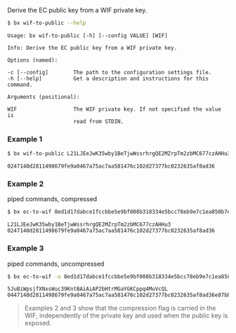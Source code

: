 Derive the EC public key from a WIF private key.
```sh
$ bx wif-to-public --help
```
```
Usage: bx wif-to-public [-h] [--config VALUE] [WIF]                      

Info: Derive the EC public key from a WIF private key.                   

Options (named):

-c [--config]        The path to the configuration settings file.        
-h [--help]          Get a description and instructions for this command.

Arguments (positional):

WIF                  The WIF private key. If not specified the value is  
                     read from STDIN.
```
### Example 1
```sh
$ bx wif-to-public L21LJEeJwK35wby1BeTjwWssrhrgQE2MZrpTm2zbMC677czAHHu3
```
```
0247140d2811498679fe9a0467a75ac7aa581476c102d27377bc0232635af8ad36
```
### Example 2
piped commands, compressed
```sh
$ bx ec-to-wif 8ed1d17dabce1fccbbe5e9bf008b318334e5bcc78eb9e7c1ea850b7eb0ddb9c8 | bx wif-to-public
```
```
L21LJEeJwK35wby1BeTjwWssrhrgQE2MZrpTm2zbMC677czAHHu3
0247140d2811498679fe9a0467a75ac7aa581476c102d27377bc0232635af8ad36
```
### Example 3
piped commands, uncompressed
```sh
$ bx ec-to-wif -u 8ed1d17dabce1fccbbe5e9bf008b318334e5bcc78eb9e7c1ea850b7eb0ddb9c8 | bx wif-to-public
```
```
5JuBiWpsjfXNxsWuc39KntBAiAiAP2bHtrMGaYGKCppq4MuVcQL
0447140d2811498679fe9a0467a75ac7aa581476c102d27377bc0232635af8ad36e87bb04f401be3b770a0f3e2267a6c3b14a3074f6b5ce4419f1fcdc1ca4b1cb6
```
> Examples 2 and 3 show that the compression flag is carried in the WIF, independently of the private key and used when the public key is exposed.